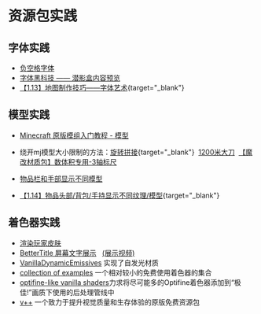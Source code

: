 # 资源包实践

## 字体实践
- [负空格字体](https://github.com/AmberWat/NegativeSpaceFont)
- [字体黑科技 —— 潜影盒内容预览](https://www.bilibili.com/video/av67508247)
- [【1.13】地图制作技巧——字体艺术](/datapack-index/save/835539.html){target="_blank"}

## 模型实践
- [Minecraft 原版模组入门教程 - 模型](https://zhangshenxing.github.io/VanillaModTutorial/#%E6%A8%A1%E5%9E%8B)
- 绕开mj模型大小限制的方法：[旋转拼接](/datapack-index/save/637959.html){target="_blank"}&nbsp;&nbsp;[1200米大刀](https://www.bilibili.com/video/av24626290/)&nbsp;&nbsp;[【魔改材质包】数体积专用-3轴标尺](https://www.bilibili.com/video/av39646162/)

- [物品栏和手部显示不同模型](https://github.com/ShockMicro/CorePerspectiveModels)
- [【1.14】物品头部/背包/手持显示不同纹理/模型](/datapack-index/save/833056.html){target="_blank"}

## 着色器实践
- [渲染玩家皮肤](https://github.com/JNNGL/vanilla-shaders/tree/main/fancy_player_models)
- [BetterTitle 屏幕文字展示](https://github.com/Huoyuyuyu/BetterTitle)&nbsp;&nbsp;&nbsp;[(展示视频)](https://www.bilibili.com/video/BV1AcvyeyECH/)
- [VanillaDynamicEmissives](https://github.com/ShockMicro/VanillaDynamicEmissives?) 实现了自发光材质
- [collection of examples](https://github.com/McTsts/mc-core-shaders?) 一个相对较小的免费使用着色器的集合
- [optifine-like vanilla shaders](https://github.com/bradleyq/mc_vanilla_shaders?)力求将尽可能多的Optifine着色器添加到“极佳!”画质下使用的后处理管线中
-  [v++](https://github.com/Godlander/vpp?) 一个致力于提升视觉质量和生存体验的原版免费资源包
